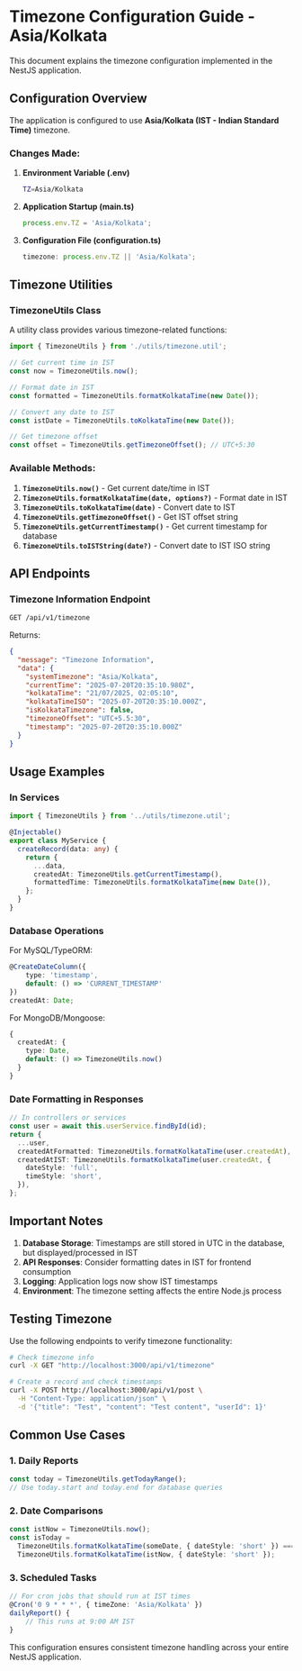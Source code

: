# Timezone Configuration Guide - Asia/Kolkata

This document explains the timezone configuration implemented in the NestJS application.

## Configuration Overview

The application is configured to use **Asia/Kolkata (IST - Indian Standard Time)** timezone.

### Changes Made:

1. **Environment Variable (.env)**

   ```bash
   TZ=Asia/Kolkata
   ```

2. **Application Startup (main.ts)**

   ```typescript
   process.env.TZ = 'Asia/Kolkata';
   ```

3. **Configuration File (configuration.ts)**
   ```typescript
   timezone: process.env.TZ || 'Asia/Kolkata';
   ```

## Timezone Utilities

### TimezoneUtils Class

A utility class provides various timezone-related functions:

```typescript
import { TimezoneUtils } from './utils/timezone.util';

// Get current time in IST
const now = TimezoneUtils.now();

// Format date in IST
const formatted = TimezoneUtils.formatKolkataTime(new Date());

// Convert any date to IST
const istDate = TimezoneUtils.toKolkataTime(new Date());

// Get timezone offset
const offset = TimezoneUtils.getTimezoneOffset(); // UTC+5:30
```

### Available Methods:

1. **`TimezoneUtils.now()`** - Get current date/time in IST
2. **`TimezoneUtils.formatKolkataTime(date, options?)`** - Format date in IST
3. **`TimezoneUtils.toKolkataTime(date)`** - Convert date to IST
4. **`TimezoneUtils.getTimezoneOffset()`** - Get IST offset string
5. **`TimezoneUtils.getCurrentTimestamp()`** - Get current timestamp for database
6. **`TimezoneUtils.toISTString(date?)`** - Convert date to IST ISO string

## API Endpoints

### Timezone Information Endpoint

```bash
GET /api/v1/timezone
```

Returns:

```json
{
  "message": "Timezone Information",
  "data": {
    "systemTimezone": "Asia/Kolkata",
    "currentTime": "2025-07-20T20:35:10.980Z",
    "kolkataTime": "21/07/2025, 02:05:10",
    "kolkataTimeISO": "2025-07-20T20:35:10.000Z",
    "isKolkataTimezone": false,
    "timezoneOffset": "UTC+5.5:30",
    "timestamp": "2025-07-20T20:35:10.000Z"
  }
}
```

## Usage Examples

### In Services

```typescript
import { TimezoneUtils } from '../utils/timezone.util';

@Injectable()
export class MyService {
  createRecord(data: any) {
    return {
      ...data,
      createdAt: TimezoneUtils.getCurrentTimestamp(),
      formattedTime: TimezoneUtils.formatKolkataTime(new Date()),
    };
  }
}
```

### Database Operations

For MySQL/TypeORM:

```typescript
@CreateDateColumn({
    type: 'timestamp',
    default: () => 'CURRENT_TIMESTAMP'
})
createdAt: Date;
```

For MongoDB/Mongoose:

```typescript
{
  createdAt: {
    type: Date,
    default: () => TimezoneUtils.now()
  }
}
```

### Date Formatting in Responses

```typescript
// In controllers or services
const user = await this.userService.findById(id);
return {
  ...user,
  createdAtFormatted: TimezoneUtils.formatKolkataTime(user.createdAt),
  createdAtIST: TimezoneUtils.formatKolkataTime(user.createdAt, {
    dateStyle: 'full',
    timeStyle: 'short',
  }),
};
```

## Important Notes

1. **Database Storage**: Timestamps are still stored in UTC in the database, but displayed/processed in IST
2. **API Responses**: Consider formatting dates in IST for frontend consumption
3. **Logging**: Application logs now show IST timestamps
4. **Environment**: The timezone setting affects the entire Node.js process

## Testing Timezone

Use the following endpoints to verify timezone functionality:

```bash
# Check timezone info
curl -X GET "http://localhost:3000/api/v1/timezone"

# Create a record and check timestamps
curl -X POST http://localhost:3000/api/v1/post \
  -H "Content-Type: application/json" \
  -d '{"title": "Test", "content": "Test content", "userId": 1}'
```

## Common Use Cases

### 1. Daily Reports

```typescript
const today = TimezoneUtils.getTodayRange();
// Use today.start and today.end for database queries
```

### 2. Date Comparisons

```typescript
const istNow = TimezoneUtils.now();
const isToday =
  TimezoneUtils.formatKolkataTime(someDate, { dateStyle: 'short' }) ===
  TimezoneUtils.formatKolkataTime(istNow, { dateStyle: 'short' });
```

### 3. Scheduled Tasks

```typescript
// For cron jobs that should run at IST times
@Cron('0 9 * * *', { timeZone: 'Asia/Kolkata' })
dailyReport() {
    // This runs at 9:00 AM IST
}
```

This configuration ensures consistent timezone handling across your entire NestJS application.
